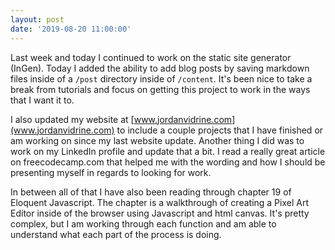 ```yaml
---
layout: post
date: '2019-08-20 11:00:00'
---
```

Last week and today I continued to work on the static site generator (InGen). Today I added the ability to add blog posts by saving markdown files inside of a ```/post``` directory inside of ```/content```. It's been nice to take a break from tutorials and focus on getting this project to work in the ways that I want it to.

<!--more-->

I also updated my website at [www.jordanvidrine.com](www.jordanvidrine.com) to include a couple projects that I have finished or am working on since my last website update. Another thing I did was to work on my LinkedIn profile and update that a bit. I read a really great article on freecodecamp.com that helped me with the wording and how I should be presenting myself in regards to looking for work.

In between all of that I have also been reading through chapter 19 of Eloquent Javascript. The chapter is a walkthrough of creating a Pixel Art Editor inside of the browser using Javascript and html canvas. It's pretty complex, but I am working through each function and am able to understand what each part of the process is doing.
